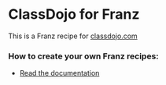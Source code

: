 # ClassDojo for Franz
This is a Franz recipe for [classdojo.com](https://classdojo.com)

### How to create your own Franz recipes:
* [Read the documentation](https://github.com/meetfranz/plugins)
